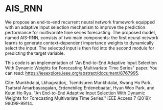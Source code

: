 # AIS_RNN
We propose an end-to-end recurrent neural network framework equipped with an adaptive input selection mechanism to improve the prediction performance for multivariate time series forecasting. The proposed model, named AIS-RNN, consists of two main components: the first neural network learns to generate context-dependent importance weights to dynamically select the input. The selected input is then fed into the second module for predicting the target variable.

This code is an implementation of "An End-to-End Adaptive Input Selection With Dynamic Weights for Forecasting Multivariate Time Series" paper. You can read: https://ieeexplore.ieee.org/abstract/document/8767995. 

Cite: Munkhdalai, Lkhagvadorj, Tsendsuren Munkhdalai, Kwang Ho Park, Tsatsral Amarbayasgalan, Erdenebileg Erdenebaatar, Hyun Woo Park, and Keun Ho Ryu. "An End-to-End Adaptive Input Selection With Dynamic Weights for Forecasting Multivariate Time Series." IEEE Access 7 (2019): 99099-99114.
